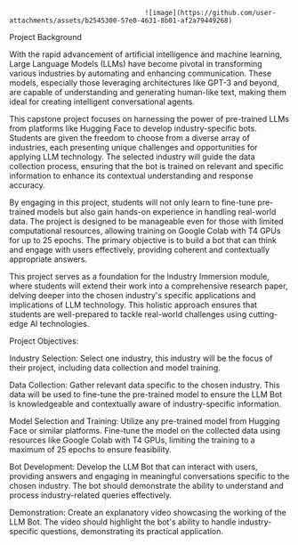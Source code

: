                                       ![image](https://github.com/user-attachments/assets/b2545300-57e0-4631-8b01-af2a79449268)



Project Background

With the rapid advancement of artificial intelligence and machine learning, Large Language Models (LLMs) have become pivotal in transforming various industries by automating and enhancing communication. These models, especially those leveraging architectures like GPT-3 and beyond, are capable of understanding and generating human-like text, making them ideal for creating intelligent conversational agents.

This capstone project focuses on harnessing the power of pre-trained LLMs from platforms like Hugging Face to develop industry-specific bots. Students are given the freedom to choose from a diverse array of industries, each presenting unique challenges and opportunities for applying LLM technology. The selected industry will guide the data collection process, ensuring that the bot is trained on relevant and specific information to enhance its contextual understanding and response accuracy.

By engaging in this project, students will not only learn to fine-tune pre-trained models but also gain hands-on experience in handling real-world data. The project is designed to be manageable even for those with limited computational resources, allowing training on Google Colab with T4 GPUs for up to 25 epochs. The primary objective is to build a bot that can think and engage with users effectively, providing coherent and contextually appropriate answers.

This project serves as a foundation for the Industry Immersion module, where students will extend their work into a comprehensive research paper, delving deeper into the chosen industry's specific applications and implications of LLM technology. This holistic approach ensures that students are well-prepared to tackle real-world challenges using cutting-edge AI technologies.

Project Objectives:

Industry Selection: Select one industry, this industry will be the focus of their project, including data collection and model training.

Data Collection: Gather relevant data specific to the chosen industry. This data will be used to fine-tune the pre-trained model to ensure the LLM Bot is knowledgeable and contextually aware of industry-specific information.

Model Selection and Training: Utilize any pre-trained model from Hugging Face or similar platforms. Fine-tune the model on the collected data using resources like Google Colab with T4 GPUs, limiting the training to a maximum of 25 epochs to ensure feasibility.

Bot Development: Develop the LLM Bot that can interact with users, providing answers and engaging in meaningful conversations specific to the chosen industry. The bot should demonstrate the ability to understand and process industry-related queries effectively.

Demonstration: Create an explanatory video showcasing the working of the LLM Bot. The video should highlight the bot's ability to handle industry-specific questions, demonstrating its practical application.
